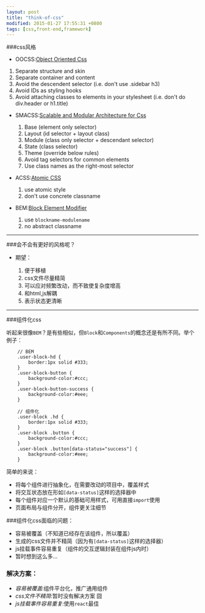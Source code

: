 ```yaml
---
layout: post
title: "think-of-css"
modified: 2015-01-27 17:55:31 +0800
tags: [css,front-end,framework]
---
```



###css风格

- OOCSS:[Object Oriented Css](https://github.com/stubbornella/oocss/wiki)
1. Separate structure and skin
2. Separate container and content
3. Avoid the descendent selector (i.e. don't use .sidebar h3)
4. Avoid IDs as styling hooks
5. Avoid attaching classes to elements in your stylesheet (i.e. don't do div.header or h1.title)

- SMACSS:[Scalable and Modular Architecture for Css](https://smacss.com/)
	1. Base (element only selector)
	2. Layout (id selector + layout class)
	3. Module (class only selector + descendant selector)
	4. State (class selector)
	5. Theme (override below rules)
	6. Avoid tag selectors for common elements
	7. Use class names as the right-most selector

- ACSS:[Atomic CSS](http://www.smashingmagazine.com/2013/08/02/other-interface-atomic-design-sass/)
	1. use atomic style
	2. don't use concrete classname

- BEM:[Block Element Modifier](http://bem.info)
	1. use `blockname-modulename`
	2. no abstract classname
	
---
	
###会不会有更好的风格呢？

- 期望：

	1. 便于移植
	2. css文件尽量精简
	3. 可以应对频繁改动，而不致使复杂度增高
	4. 和html,js解耦
	5. 表示状态更清晰
	
---

	
###组件化css


听起来很像`BEM`？是有些相似，但`Block`和`Components`的概念还是有所不同。举个例子：
		
		// BEM
		.user-block-hd {
			border:1px solid #333;
		}
		.user-block-button {
			background-color:#ccc;
		}
		.user-block-button-success {
			background-color:#eee;
		}
		
		// 组件化
		.user-block .hd {
			border:1px solid #333;
		}
		.user-block .button {
			background-color:#ccc;
		}
		.user-block .button[data-status="success"] {
			background-color:#eee;
		}

简单的来说：

- 将每个组件进行抽象化，在需要改动的项目中，覆盖样式
- 将交互状态放在形如`[data-status]`这样的选择器中
- 每个组件对应一个默认的基础可用样式，可用直接`import`使用
- 页面布局与组件分开，组件更关注细节

###组件化css面临的问题：

- 容易被覆盖（不知道已经存在该组件，所以覆盖）
- 生成的css文件并不精简（因为有`[data-status]`这样的选择器）
- js挂载事件容易重复（组件的交互逻辑封装在组件js内时）
- 暂时想到这么多...

### 解决方案：

- *容易被覆盖*:组件平台化，推广通用组件
- *css文件不精简*:暂时没有解决方案 囧
- *js挂载事件容易重复*:使用`react`最佳

